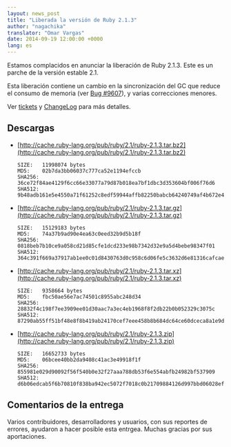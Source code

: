 ```yaml
---
layout: news_post
title: "Liberada la versión de Ruby 2.1.3"
author: "nagachika"
translator: "Omar Vargas"
date: 2014-09-19 12:00:00 +0000
lang: es
---
```


Estamos complacidos en anunciar la liberación de Ruby 2.1.3.
Este es un parche de la versión estable 2.1.

Esta liberación contiene un cambio en la sincronización del GC que reduce el consumo de memoria
(ver [Bug #9607](https://bugs.ruby-lang.org/issues/9607)), y varias correcciones menores.

Ver [tickets](https://bugs.ruby-lang.org/projects/ruby-21/issues?set_filter=1&amp;status_id=5)
y [ChangeLog](http://svn.ruby-lang.org/repos/ruby/tags/v2_1_3/ChangeLog)
para más detalles.

## Descargas

* [http://cache.ruby-lang.org/pub/ruby/2.1/ruby-2.1.3.tar.bz2](http://cache.ruby-lang.org/pub/ruby/2.1/ruby-2.1.3.tar.bz2)

      SIZE:   11998074 bytes
      MD5:    02b7da3bb06037c777ca52e1194efccb
      SHA256: 36ce72f84ae4129f6cc66e33077a79d87b018ea7bf1dbc3d353604bf006f76d6
      SHA512: 9b48adb161e5e4550a71f61252c8edf59944affb82250babcb64240749af4b672e4a54ccd0feac5b36ea447a358b350b5080125ef2d4acf6e9e8b1ab82612f48

* [http://cache.ruby-lang.org/pub/ruby/2.1/ruby-2.1.3.tar.gz](http://cache.ruby-lang.org/pub/ruby/2.1/ruby-2.1.3.tar.gz)

      SIZE:   15129183 bytes
      MD5:    74a37b9ad90e4ea63c0eed32b9d5b18f
      SHA256: 0818beb7b10ce9a058cd21d85cfe1dcd233e98b7342d32e9a5d4bebe98347f01
      SHA512: 364c391f669a37917ab1ee0c01d8430763d0c958c6d06fe5c3632d6e81316cafcae8b392b680d64c1692744585ac9286cb6408d7514e8a1f4dbd88ee314be99e

* [http://cache.ruby-lang.org/pub/ruby/2.1/ruby-2.1.3.tar.xz](http://cache.ruby-lang.org/pub/ruby/2.1/ruby-2.1.3.tar.xz)

      SIZE:   9358664 bytes
      MD5:    fbc50ae56e7ac74501c8955abc248d34
      SHA256: 28832f4c198f7ee3909ee01d30aac7a3ec4eb1968f8f2db22b0b052329c3075c
      SHA512: 87290ab55ff51bf48e8f8b419ab24170cef7eee458b8b684dc64ce60dceca8a1e9d527975b032e89c693880c22a57853d5fc93e247c38682320c8831006c48ca

* [http://cache.ruby-lang.org/pub/ruby/2.1/ruby-2.1.3.zip](http://cache.ruby-lang.org/pub/ruby/2.1/ruby-2.1.3.zip)

      SIZE:   16652733 bytes
      MD5:    06bcee40bb2da9408c41ac3e49918f1f
      SHA256: 855981e029d90092f56f540b0e32f27aaa788db53f6e554abfb24982bf537909
      SHA512: d6b06edcab5f6b70810f838ba942ec5072f7018c0b21709884126d997bbd06028ef74f4b2f7bf439255e165599ee6a94e097bcfc52b72d5cfbf16b2e4476316f


## Comentarios de la entrega

Varios contribuidores, desarrolladores y usuarios, con sus reportes de errores,
ayudaron a hacer posible esta entrgea.
Muchas gracias por sus aportaciones.

